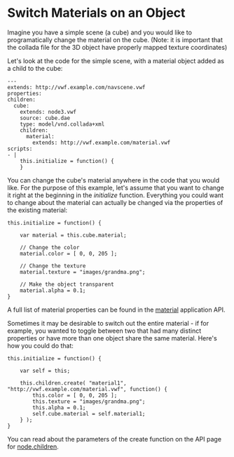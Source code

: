 # Switch Materials on an Object

Imagine you have a simple scene (a cube) and you would like to programatically change the material on the cube.  (Note: it is important that the collada file for the 3D object have properly mapped texture coordinates)

Let's look at the code for the simple scene, with a material object added as a child to the cube:

	--- 
	extends: http://vwf.example.com/navscene.vwf
	properties:
	children:
	  cube:
	    extends: node3.vwf
	    source: cube.dae
	    type: model/vnd.collada+xml
	    children:
	      material:
	        extends: http://vwf.example.com/material.vwf
	scripts:
	- |
	    this.initialize = function() {
	    }

You can change the cube's material anywhere in the code that you would like.  For the purpose of this example, let's assume that you want to change it right at the beginning in the *initialize* function.  Everything you could want to change about the material can actually be changed via the properties of the existing material:

	this.initialize = function() {

		var material = this.cube.material;

		// Change the color
		material.color = [ 0, 0, 205 ];

		// Change the texture
		material.texture = "images/grandma.png";

		// Make the object transparent
		material.alpha = 0.1;
	}

A full list of material properties can be found in the [material](jsdoc_cmp/symbols/material.vwf.html) application API.

Sometimes it may be desirable to switch out the entire material - if for example, you wanted to toggle between two that had many distinct properties or have more than one object share the same material.  Here's how you could do that:

	this.initialize = function() {

		var self = this;

		this.children.create( "material1", "http://vwf.example.com/material.vwf", function() {
			this.color = [ 0, 0, 205 ];
			this.texture = "images/grandma.png";
			this.alpha = 0.1;
			self.cube.material = self.material1;
		} );
	}

You can read about the parameters of the create function on the API page for [node.children](jsdoc_cmp/symbols/node.vwf.html#children).